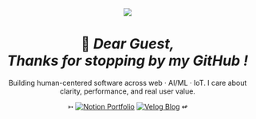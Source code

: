<div align="center">

<div align="center">

<img src="https://capsule-render.vercel.app/api?type=Blur&color=gradient&customColorList=0&height=300&section=header&text=DOMADO&fontSize=35&fontAlign=52&animation=fadeIn&fontColor=FFFAF0" />
<h1>🤵 <em>Dear Guest, <br> Thanks for stopping by my GitHub !</em></h1>

<p>
Building human-centered software across web · AI/ML · IoT. I care about clarity, performance, and real user value.
</p>
<p>
  ➳
  <a href="https://narrow-troodon-308.notion.site/PARK-GEON-HO-22f31721b58980f890eceeec401a3861?pvs=74"><img src="https://img.shields.io/badge/Notion-Portfolio-000000?logo=notion&logoColor=white" alt="Notion Portfolio" /></a>
  <a href="https://velog.io/@supernova77/posts"><img src="https://img.shields.io/badge/Velog-Blog-20C997?logo=velog&logoColor=white" alt="Velog Blog" /></a>
  ↫
</p>

</div>

